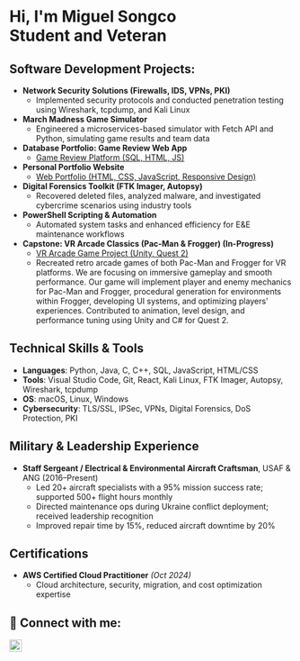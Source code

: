 <h1>Hi, I'm Miguel Songco
<br/><a>Student</a> and <a>Veteran</a></h1>

<h2> Software Development Projects:</h2>

- <b>Network Security Solutions (Firewalls, IDS, VPNs, PKI)</b>
  - Implemented security protocols and conducted penetration testing using Wireshark, tcpdump, and Kali Linux
- <b>March Madness Game Simulator</b>
  - Engineered a microservices-based simulator with Fetch API and Python, simulating game results and team data
- <b>Database Portfolio: Game Review Web App</b>
  - [Game Review Platform (SQL, HTML, JS)](https://web.engr.oregonstate.edu/~songcom/CS340_Project/)
- <b>Personal Portfolio Website</b>
  - [Web Portfolio (HTML, CSS, JavaScript, Responsive Design)](https://web.engr.oregonstate.edu/~songcom/m7-songcom-staff/public/index.html)
- <b>Digital Forensics Toolkit (FTK Imager, Autopsy)</b>
  - Recovered deleted files, analyzed malware, and investigated cybercrime scenarios using industry tools
- <b>PowerShell Scripting & Automation</b>
  - Automated system tasks and enhanced efficiency for E&E maintenance workflows
- <b>Capstone: VR Arcade Classics (Pac-Man & Frogger) (In-Progress)</b>
  - [VR Arcade Game Project (Unity, Quest 2)](https://github.com/miguelsongco/VR-Arcade-Classics)
  - Recreated retro arcade games of both Pac-Man and Frogger for VR platforms. We are focusing on immersive gameplay and smooth performance. Our game will implement player and enemy mechanics for Pac-Man and Frogger, procedural generation for environments within Frogger, developing UI systems, and optimizing players' experiences. Contributed to animation, level design, and performance tuning using Unity and C# for Quest 2.

<h2> Technical Skills & Tools</h2>

- **Languages**: Python, Java, C, C++, SQL, JavaScript, HTML/CSS
- **Tools**: Visual Studio Code, Git, React, Kali Linux, FTK Imager, Autopsy, Wireshark, tcpdump
- **OS**: macOS, Linux, Windows
- **Cybersecurity**: TLS/SSL, IPSec, VPNs, Digital Forensics, DoS Protection, PKI

<h2> Military & Leadership Experience</h2>

- **Staff Sergeant / Electrical & Environmental Aircraft Craftsman**, USAF & ANG (2016–Present)
  - Led 20+ aircraft specialists with a 95% mission success rate; supported 500+ flight hours monthly
  - Directed maintenance ops during Ukraine conflict deployment; received leadership recognition
  - Improved repair time by 15%, reduced aircraft downtime by 20%

<h2> Certifications</h2>

- **AWS Certified Cloud Practitioner** *(Oct 2024)*
  - Cloud architecture, security, migration, and cost optimization expertise

<h2>🤳 Connect with me:</h2>

[<img align="left" alt="Miguel Songco | LinkedIn" width="22px" src="https://cdn.jsdelivr.net/npm/simple-icons@v3/icons/linkedin.svg" />][linkedin]

[linkedin]: https://linkedin.com/in/miguel-songco
